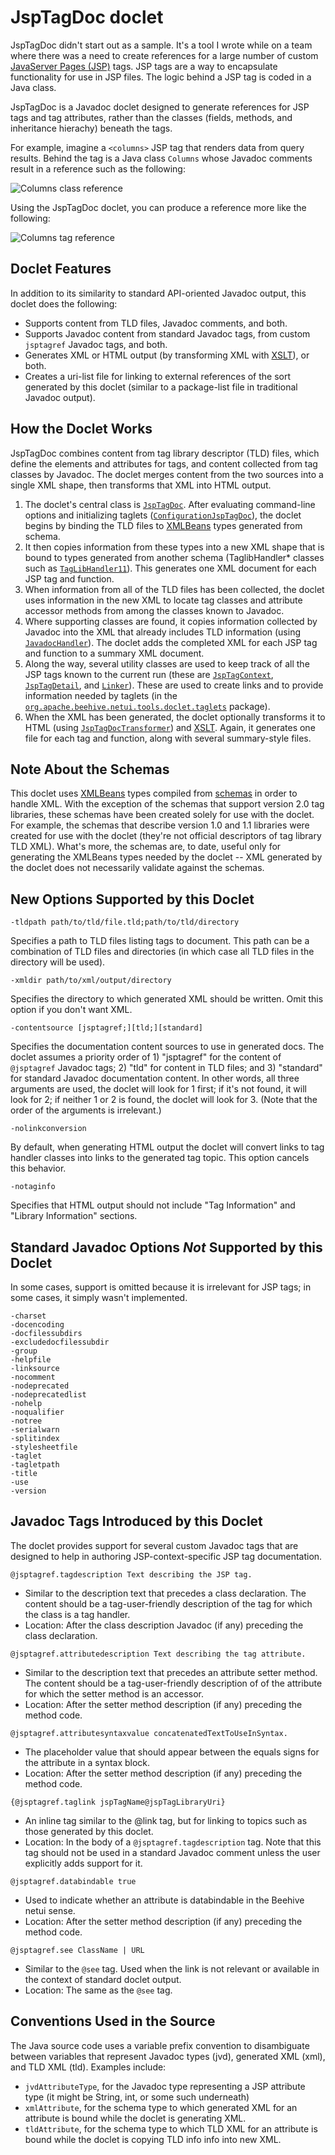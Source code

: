 # JspTagDoc doclet

JspTagDoc didn't start out as a sample. It's a tool I wrote while on a team where there was a need to create references for a large number of custom [JavaServer Pages (JSP)](https://en.wikipedia.org/wiki/JavaServer_Pages) tags. JSP tags are a way to encapsulate functionality for use in JSP files. The logic behind a JSP tag is coded in a Java class.

JspTagDoc is a Javadoc doclet designed to generate references for JSP tags and tag attributes, rather than the classes (fields, methods, and inheritance hierachy) beneath the tags.

For example, imagine a `<columns>` JSP tag that renders data from query results. Behind the tag is a Java class `Columns` whose Javadoc comments result in a reference such as the following:

![Columns class reference](images/columns-classref.png)

Using the JspTagDoc doclet, you can produce a reference more like the following:

![Columns tag reference](images/columns-jsptagref.png)

## Doclet Features

In addition to its similarity to standard API-oriented Javadoc output, this doclet does the following:

- Supports content from TLD files, Javadoc comments, and both.
- Supports Javadoc content from standard Javadoc tags, from custom `jsptagref` Javadoc tags, and both.
- Generates XML or HTML output (by transforming XML with [XSLT](xslt/)), or both.
- Creates a uri-list file for linking to external references of the sort generated by this doclet (similar to a package-list file in traditional Javadoc output).

## How the Doclet Works

JspTagDoc combines content from tag library descriptor (TLD) files, which define the elements and attributes for tags, and content collected from tag classes by Javadoc. The doclet merges content from the two sources into a single XML shape, then transforms that XML into HTML output.

1. The doclet's central class is [`JspTagDoc`](src/org/apache/beehive/netui/tools/doclet/jsptagref/JspTagDoc.java). After evaluating command-line options and initializing taglets ([`ConfigurationJspTagDoc`](src/org/apache/beehive/netui/tools/doclet/jsptagref/ConfigurationJspTagDoc.java)), the doclet begins by binding the TLD files to [XMLBeans]() types generated from schema.
2. It then copies information from these types into a new XML shape that is bound to types generated from another schema (TaglibHandler* classes such as [`TagLibHandler11`](src/org/apache/beehive/netui/tools/doclet/jsptagref/TagLibHandler11.java)). This generates one XML document for each JSP tag and function.
3. When information from all of the TLD files has been collected, the doclet uses information in the new XML to locate tag classes and attribute accessor methods from among the classes known to Javadoc.
4. Where supporting classes are found, it copies information collected by Javadoc into the XML that already includes TLD information (using [`JavadocHandler`](src/org/apache/beehive/netui/tools/doclet/jsptagref/JavadocHandler.java)). The doclet adds the completed XML for each JSP tag and function to a summary XML document.
5. Along the way, several utility classes are used to keep track of all the JSP tags known to the current run (these are [`JspTagContext`](src/org/apache/beehive/netui/tools/doclet/jsptagref/JspTagContext.java), [`JspTagDetail`](src/org/apache/beehive/netui/tools/doclet/jsptagref/JspTagDetail.java), and [`Linker`](src/org/apache/beehive/netui/tools/doclet/jsptagref/Linker.java)). These are used to create links and to provide information needed by taglets (in the [`org.apache.beehive.netui.tools.doclet.taglets`](src/org/apache/beehive/netui/tools/doclet/taglets/) package).
6. When the XML has been generated, the doclet optionally transforms it to HTML (using [`JspTagDocTransformer`](src/org/apache/beehive/netui/tools/doclet/jsptagref/JspTagDocTransformer.java)) and [XSLT](xslt/). Again, it generates one file for each tag and function, along with several summary-style files.

## Note About the Schemas

This doclet uses [XMLBeans](https://xmlbeans.apache.org/index.html) types compiled from [schemas](schema/) in order to handle XML. With the exception of the schemas that support version 2.0 tag libraries, these schemas have been created solely for use with the doclet. For example, the schemas that describe version 1.0 and 1.1 libraries were created for use with the doclet (they're not official descriptors of tag library TLD XML). What's more, the schemas are, to date, useful only for generating the XMLBeans types needed by the doclet -- XML generated by the doclet does not necessarily validate against the schemas.

## New Options Supported by this Doclet

`-tldpath path/to/tld/file.tld;path/to/tld/directory`

Specifies a path to TLD files listing tags to document.
This path can be a combination of TLD files and directories (in which
case all TLD files in the directory will be used).

`-xmldir path/to/xml/output/directory`

Specifies the directory to which generated XML should be
written. Omit this option if you don't want XML.

`-contentsource [jsptagref;][tld;][standard]`

Specifies the documentation content sources to use in 
generated docs. The doclet assumes a priority order of 1) "jsptagref" for
the content of `@jsptagref` Javadoc tags; 2) "tld" for content in TLD
files; and 3) "standard" for standard Javadoc documentation content. In 
other words, all three arguments are used, the doclet will look for 1 first;
if it's not found, it will look for 2; if neither 1 or 2 is found, the 
doclet will look for 3. (Note that the order of the arguments is irrelevant.)

`-nolinkconversion`

By default, when generating HTML output the doclet will 
convert links to tag handler classes into links to the generated tag topic.
This option cancels this behavior.
  
`-notaginfo`

Specifies that HTML output should not include "Tag Information"
and "Library Information" sections.

## Standard Javadoc Options *Not* Supported by this Doclet

In some cases, support is omitted because it is irrelevant for JSP tags; in some cases, it simply wasn't implemented.

```
-charset
-docencoding
-docfilessubdirs
-excludedocfilessubdir
-group
-helpfile
-linksource
-nocomment
-nodeprecated
-nodeprecatedlist
-nohelp
-noqualifier
-notree
-serialwarn
-splitindex
-stylesheetfile
-taglet
-tagletpath
-title
-use
-version
```

## Javadoc Tags Introduced by this Doclet

The doclet provides support for several custom Javadoc tags that are designed
to help in authoring JSP-context-specific JSP tag documentation. 

`@jsptagref.tagdescription Text describing the JSP tag.`

- Similar to the description text that precedes a class declaration. The content should be a tag-user-friendly description of  the tag for which the class is a tag handler.
- Location: After the class description Javadoc (if any) preceding the class declaration.

`@jsptagref.attributedescription Text describing the tag attribute.`

- Similar to the description text that precedes an attribute setter method. The content should be a tag-user-friendly description of of the attribute for which the setter method is an accessor.
- Location: After the setter method description (if any) preceding the method code.

`@jsptagref.attributesyntaxvalue concatenatedTextToUseInSyntax.`

- The placeholder value that should appear between the equals signs for the attribute in a syntax block.
- Location: After the setter method description (if any) preceding the method code.

`{@jsptagref.taglink jspTagName@jspTagLibraryUri}`

- An inline tag similar to the @link tag, but for linking to topics such as those generated by this doclet. 
- Location: In the body of a `@jsptagref.tagdescription` tag. Note that this tag should not be used in a standard Javadoc comment unless the user explicitly adds support for it.
 
`@jsptagref.databindable true`

- Used to indicate whether an attribute is databindable in the Beehive netui sense.
- Location: After the setter method description (if any) preceding the method code.

`@jsptagref.see ClassName | URL`

- Similar to the `@see` tag. Used when the link is not relevant or available in the context of standard doclet output.
- Location: The same as the `@see` tag. 

## Conventions Used in the Source

The Java source code uses a variable prefix convention to disambiguate between variables that represent Javadoc types (jvd), generated XML (xml), and TLD XML (tld). Examples include:

- `jvdAttributeType`, for the Javadoc type representing a JSP attribute type (it might be String, int, or some such underneath)
- `xmlAttribute`, for the schema type to which generated XML for an attribute is bound while the doclet is generating XML.
- `tldAttribute`, for the schema type to which TLD XML for an attribute is bound while the doclet is copying TLD info info into new XML.